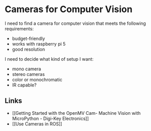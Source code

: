 # Cameras for Computer Vision
I need to find a camera for computer vision that meets the following requirements:
- budget-friendly
- works with raspberry pi 5
- good resolution

I need to decide what kind of setup I want:
- mono camera
- stereo cameras
- color or monochromatic
- IR capable?

## Links
- [[Getting Started with the OpenMV Cam- Machine Vision with MicroPython - Digi-Key Electronics]]
- [[Use Cameras in ROS]]